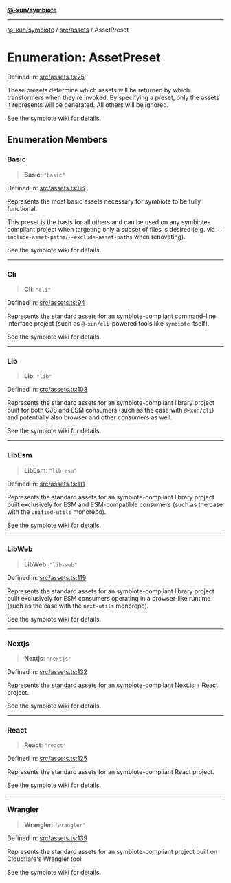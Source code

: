 [**@-xun/symbiote**](../../../README.md)

***

[@-xun/symbiote](../../../README.md) / [src/assets](../README.md) / AssetPreset

# Enumeration: AssetPreset

Defined in: [src/assets.ts:75](https://github.com/Xunnamius/symbiote/blob/50bd26ba580f69a990fc1f7bdf0f09da69c3cfeb/src/assets.ts#L75)

These presets determine which assets will be returned by which transformers
when they're invoked. By specifying a preset, only the assets it represents
will be generated. All others will be ignored.

See the symbiote wiki for details.

## Enumeration Members

### Basic

> **Basic**: `"basic"`

Defined in: [src/assets.ts:86](https://github.com/Xunnamius/symbiote/blob/50bd26ba580f69a990fc1f7bdf0f09da69c3cfeb/src/assets.ts#L86)

Represents the most basic assets necessary for symbiote to be fully
functional.

This preset is the basis for all others and can be used on any
symbiote-compliant project when targeting only a subset of files is desired
(e.g. via `--include-asset-paths`/`--exclude-asset-paths` when renovating).

See the symbiote wiki for details.

***

### Cli

> **Cli**: `"cli"`

Defined in: [src/assets.ts:94](https://github.com/Xunnamius/symbiote/blob/50bd26ba580f69a990fc1f7bdf0f09da69c3cfeb/src/assets.ts#L94)

Represents the standard assets for an symbiote-compliant command-line
interface project (such as `@-xun/cli`-powered tools like `symbiote`
itself).

See the symbiote wiki for details.

***

### Lib

> **Lib**: `"lib"`

Defined in: [src/assets.ts:103](https://github.com/Xunnamius/symbiote/blob/50bd26ba580f69a990fc1f7bdf0f09da69c3cfeb/src/assets.ts#L103)

Represents the standard assets for an symbiote-compliant library project
built for both CJS and ESM consumers (such as the case with
`@-xun/cli`) and potentially also browser and other consumers as
well.

See the symbiote wiki for details.

***

### LibEsm

> **LibEsm**: `"lib-esm"`

Defined in: [src/assets.ts:111](https://github.com/Xunnamius/symbiote/blob/50bd26ba580f69a990fc1f7bdf0f09da69c3cfeb/src/assets.ts#L111)

Represents the standard assets for an symbiote-compliant library project
built exclusively for ESM and ESM-compatible consumers (such as the case
with the `unified-utils` monorepo).

See the symbiote wiki for details.

***

### LibWeb

> **LibWeb**: `"lib-web"`

Defined in: [src/assets.ts:119](https://github.com/Xunnamius/symbiote/blob/50bd26ba580f69a990fc1f7bdf0f09da69c3cfeb/src/assets.ts#L119)

Represents the standard assets for an symbiote-compliant library project
built exclusively for ESM consumers operating in a browser-like runtime
(such as the case with the `next-utils` monorepo).

See the symbiote wiki for details.

***

### Nextjs

> **Nextjs**: `"nextjs"`

Defined in: [src/assets.ts:132](https://github.com/Xunnamius/symbiote/blob/50bd26ba580f69a990fc1f7bdf0f09da69c3cfeb/src/assets.ts#L132)

Represents the standard assets for an symbiote-compliant Next.js + React
project.

See the symbiote wiki for details.

***

### React

> **React**: `"react"`

Defined in: [src/assets.ts:125](https://github.com/Xunnamius/symbiote/blob/50bd26ba580f69a990fc1f7bdf0f09da69c3cfeb/src/assets.ts#L125)

Represents the standard assets for an symbiote-compliant React project.

See the symbiote wiki for details.

***

### Wrangler

> **Wrangler**: `"wrangler"`

Defined in: [src/assets.ts:139](https://github.com/Xunnamius/symbiote/blob/50bd26ba580f69a990fc1f7bdf0f09da69c3cfeb/src/assets.ts#L139)

Represents the standard assets for an symbiote-compliant project built on
Cloudflare's Wrangler tool.

See the symbiote wiki for details.
